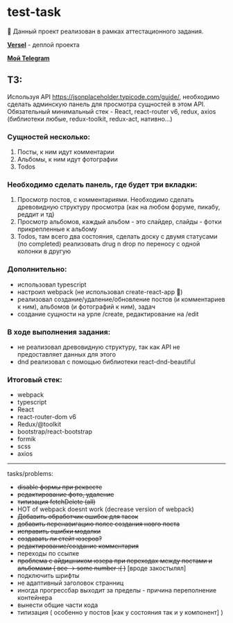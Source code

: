 # test-task
👋 Данный проект реализован в рамках аттестационного задания.

[**Versel**](https://test-task-obpwgghqe-k1ntsugi1.vercel.app) - деплой проекта

[**Мой Telegram**](https://t.me/bmasalimov) 

## ТЗ: 

Используя API https://jsonplaceholder.typicode.com/guide/, необходимо сделать админскую панель для просмотра сущностей в этом API. Обязательный минимальный стек - React, react-router v6, redux, axios (библиотеки любые, redux-toolkit, redux-act, нативно…)

### Сущностей несколько:
  1.	Посты, к ним идут комментарии
  2.	Альбомы, к ним идут фотографии
  3.	Todos
  
### Необходимо сделать панель, где будет три вкладки:

  1.	Просмотр постов, с комментариями. Необходимо сделать древовидную структуру просмотра (как на любом форуме, пикабу, реддит и тд)
  2.	Просмотр альбомов, каждый альбом - это слайдер, слайды - фотки прикрепленные к альбому
  3.	Todos, там всего два состояния, сделать доску с двумя статусами (по completed) реализовать drug n drop по переносу с одной колонки в другую

### Дополнительно:
  - использовал typescript
  - настроил webpack (не использовал create-react-app 🗿)
  - реализовал создание/удаление/обновление постов (и комментариев к ним), альбомов (и фотографий к ним), задач
  - создание сущности на урле /create, редактирование на /edit

### В ходе выполнения задания:
  - не реализовал древовидную структуру, так как API не предоставляет данных для этого
  - dnd реализовал с помощью библиотеки react-dnd-beautiful

### Итоговый стек:
  - webpack
  - typescript
  - React
  - react-router-dom v6
  - Redux/@toolkit
  - bootstrap/react-bootstrap
  - formik
  - scss
  - axios

---

tasks/problems:
  - ~~disable формы при реквесте~~
  - ~~редактирование фото, удаление~~
  - ~~типизация fetchDelete (all)~~
  - HOT of webpack doesnt work (decrease version of webpack)
  - ~~Добавить обработчик ошибок для тасок~~
  - ~~добавить перенавигацию полсе создания новго поста~~
  - ~~исправить ошибки модалки~~
  - ~~создавать ли стейт юзеров?~~
  - ~~редактирование/создание комментария~~
  - переходы по ссылке
  - ~~проблема с айдишником юзера при переходах между постами и альбомами ( все -> some number :( )~~ [вроде закостылял]
  - подключить шрифты
  - не адаптивный заголовок странниц
  - иногда прогрессбар выходит за пределы - причина переполнение контейнера
  - вынести общие части кода
  - типизация ( особенно у постов [как у состояния так и у компонент] )

